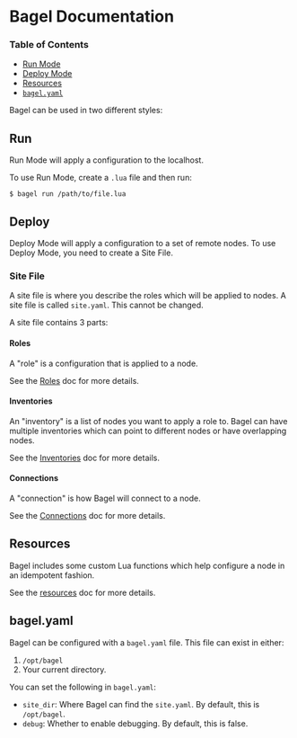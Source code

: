 Bagel Documentation
===================

### Table of Contents

* [Run Mode](#run)
* [Deploy Mode](#deploy)
* [Resources](#resources)
* [`bagel.yaml`](#bagel.yaml)

Bagel can be used in two different styles:

Run
---

Run Mode will apply a configuration to the localhost.

To use Run Mode, create a `.lua` file and then run:

```shell
$ bagel run /path/to/file.lua
```

Deploy
------

Deploy Mode will apply a configuration to a set of remote nodes. To use Deploy
Mode, you need to create a Site File.

### Site File

A site file is where you describe the roles which will be applied to nodes.
A site file is called `site.yaml`. This cannot be changed.

A site file contains 3 parts:

#### Roles

A "role" is a configuration that is applied to a node.

See the [Roles](roles.md) doc for more details.

#### Inventories

An "inventory" is a list of nodes you want to apply a role to. Bagel can have
multiple inventories which can point to different nodes or have overlapping
nodes.

See the [Inventories](inventories.md) doc for more details.

#### Connections

A "connection" is how Bagel will connect to a node.

See the [Connections](connections.md) doc for more details.

Resources
---------

Bagel includes some custom Lua functions which help configure a node in an
idempotent fashion.

See the [resources](resources.md) doc for more details.

bagel.yaml
----------

Bagel can be configured with a `bagel.yaml` file. This file can exist in either:

1. `/opt/bagel`
2. Your current directory.

You can set the following in `bagel.yaml`:

* `site_dir`: Where Bagel can find the `site.yaml`. By default, this is `/opt/bagel`.
* `debug`: Whether to enable debugging. By default, this is false.
